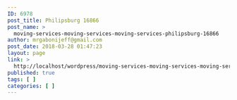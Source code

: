 ```yaml
---
ID: 6978
post_title: Philipsburg 16866
post_name: >
  moving-services-moving-services-moving-services-philipsburg-16866
author: mrgabonijeff@gmail.com
post_date: 2018-03-28 01:47:23
layout: page
link: >
  http://localhost/wordpress/moving-services-moving-services-moving-services-philipsburg-16866/
published: true
tags: [ ]
categories: [ ]
---
```

